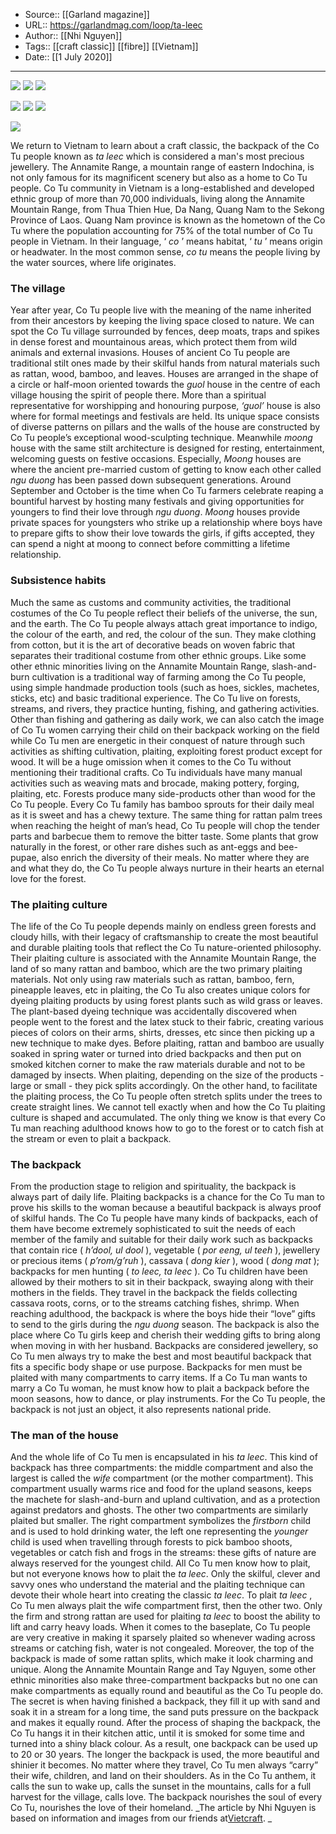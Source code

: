 ﻿
  * Source:: [[Garland magazine]]
  * URL:: https://garlandmag.com/loop/ta-leec
  * Author:: [[Nhi Nguyen]]
  * Tags:: [[craft classic]] [[fibre]] [[Vietnam]]
  * Date:: [[1 July 2020]]


* * *
[![](https://garlandmag.com/wp-content/uploads/2020/07/Clipboard-Image-1.jpg)](https://garlandmag.com/wp-content/uploads/2020/07/Clipboard-Image-1.jpg)
[![](https://garlandmag.com/wp-content/uploads/2020/07/Clipboard-Image-4.jpg)](https://garlandmag.com/wp-content/uploads/2020/07/Clipboard-Image-4.jpg)
[![](https://garlandmag.com/wp-content/uploads/2020/07/Clipboard-Image-5.jpg)](https://garlandmag.com/wp-content/uploads/2020/07/Clipboard-Image-5.jpg)
  

[![](https://garlandmag.com/wp-content/uploads/2020/07/Clipboard-Image-7.jpg)](https://garlandmag.com/wp-content/uploads/2020/07/Clipboard-Image-7.jpg)
[![](https://garlandmag.com/wp-content/uploads/2020/07/Clipboard-Image-3-1.jpg)](https://garlandmag.com/wp-content/uploads/2020/07/Clipboard-Image-3-1.jpg)
[![](https://garlandmag.com/wp-content/uploads/2020/07/Clipboard-Image-2.jpg)](https://garlandmag.com/wp-content/uploads/2020/07/Clipboard-Image-2.jpg)
  

[![](https://garlandmag.com/wp-content/uploads/2020/07/Clipboard-Image-3.jpg)](https://garlandmag.com/wp-content/uploads/2020/07/Clipboard-Image-3.jpg)
  

We return to Vietnam to learn about a craft classic, the backpack of the Co Tu people known as _ta leec_ which is considered a man's most precious jewellery.
The Annamite Range, a mountain range of eastern Indochina, is not only famous for its magnificent scenery but also as a home to Co Tu people. Co Tu community in Vietnam is a long-established and developed ethnic group of more than 70,000 individuals, living along the Annamite Mountain Range, from Thua Thien Hue, Da Nang, Quang Nam to the Sekong Province of Laos. Quang Nam province is known as the hometown of the Co Tu where the population accounting for 75% of the total number of Co Tu people in Vietnam. In their language, ‘ _co_ ’ means habitat, ‘ _tu_ ’ means origin or headwater. In the most common sense, _co tu_ means the people living by the water sources, where life originates.
### The village
Year after year, Co Tu people live with the meaning of the name inherited from their ancestors by keeping the living space closed to nature. We can spot the Co Tu village surrounded by fences, deep moats, traps and spikes in dense forest and mountainous areas, which protect them from wild animals and external invasions. Houses of ancient Co Tu people are traditional stilt ones made by their skilful hands from natural materials such as rattan, wood, bamboo, and leaves.
Houses are arranged in the shape of a circle or half-moon oriented towards the _guol_ house in the centre of each village housing the spirit of people there. More than a spiritual representative for worshipping and honouring purpose, _‘guol’_ house is also where for formal meetings and festivals are held. Its unique space consists of diverse patterns on pillars and the walls of the house are constructed by Co Tu people’s exceptional wood-sculpting technique. Meanwhile _moong_ house with the same stilt architecture is designed for resting, entertainment, welcoming guests on festive occasions. Especially, _Moong_ houses are where the ancient pre-married custom of getting to know each other called _ngu duong_ has been passed down subsequent generations. Around September and October is the time when Co Tu farmers celebrate reaping a bountiful harvest by hosting many festivals and giving opportunities for youngers to find their love through _ngu duong_. _Moong_ houses provide private spaces for youngsters who strike up a relationship where boys have to prepare gifts to show their love towards the girls, if gifts accepted, they can spend a night at moong to connect before committing a lifetime relationship.
### Subsistence habits
Much the same as customs and community activities, the traditional costumes of the Co Tu people reflect their beliefs of the universe, the sun, and the earth. The Co Tu people always attach great importance to indigo, the colour of the earth, and red, the colour of the sun. They make clothing from cotton, but it is the art of decorative beads on woven fabric that separates their traditional costume from other ethnic groups.
Like some other ethnic minorities living on the Annamite Mountain Range, slash-and-burn cultivation is a traditional way of farming among the Co Tu people, using simple handmade production tools (such as hoes, sickles, machetes, sticks, etc) and basic traditional experience. The Co Tu live on forests, streams, and rivers, they practice hunting, fishing, and gathering activities. Other than fishing and gathering as daily work, we can also catch the image of Co Tu women carrying their child on their backpack working on the field while Co Tu men are energetic in their conquest of nature through such activities as shifting cultivation, plaiting, exploiting forest product except for wood.
It will be a huge omission when it comes to the Co Tu without mentioning their traditional crafts. Co Tu individuals have many manual activities such as weaving mats and brocade, making pottery, forging, plaiting, etc. Forests produce many side-products other than wood for the Co Tu people.
Every Co Tu family has bamboo sprouts for their daily meal as it is sweet and has a chewy texture. The same thing for rattan palm trees when reaching the height of man’s head, Co Tu people will chop the tender parts and barbecue them to remove the bitter taste. Some plants that grow naturally in the forest, or other rare dishes such as ant-eggs and bee-pupae, also enrich the diversity of their meals.
No matter where they are and what they do, the Co Tu people always nurture in their hearts an eternal love for the forest.
### The plaiting culture
The life of the Co Tu people depends mainly on endless green forests and cloudy hills, with their legacy of craftsmanship to create the most beautiful and durable plaiting tools that reflect the Co Tu nature-oriented philosophy. Their plaiting culture is associated with the Annamite Mountain Range, the land of so many rattan and bamboo, which are the two primary plaiting materials.
Not only using raw materials such as rattan, bamboo, fern, pineapple leaves, etc in plaiting, the Co Tu also creates unique colors for dyeing plaiting products by using forest plants such as wild grass or leaves. The plant-based dyeing technique was accidentally discovered when people went to the forest and the latex stuck to their fabric, creating various pieces of colors on their arms, shirts, dresses, etc since then picking up a new technique to make dyes. Before plaiting, rattan and bamboo are usually soaked in spring water or turned into dried backpacks and then put on smoked kitchen corner to make the raw materials durable and not to be damaged by insects. When plaiting, depending on the size of the products - large or small - they pick splits accordingly. On the other hand, to facilitate the plaiting process, the Co Tu people often stretch splits under the trees to create straight lines.
We cannot tell exactly when and how the Co Tu plaiting culture is shaped and accumulated. The only thing we know is that every Co Tu man reaching adulthood knows how to go to the forest or to catch fish at the stream or even to plait a backpack.
### The backpack
From the production stage to religion and spirituality, the backpack is always part of daily life. Plaiting backpacks is a chance for the Co Tu man to prove his skills to the woman because a beautiful backpack is always proof of skilful hands. The Co Tu people have many kinds of backpacks, each of them have become extremely sophisticated to suit the needs of each member of the family and suitable for their daily work such as backpacks that contain rice ( _h’dool, ul dool_ ), vegetable ( _por eeng, ul teeh_ ), jewellery or precious items ( _p’rom/g’ruh_ ), cassava ( _dong kier_ ), wood ( _dong mat_ ); backpacks for men hunting ( _to leec, ta leec_ ). Co Tu children have been allowed by their mothers to sit in their backpack, swaying along with their mothers in the fields. They travel in the backpack the fields collecting cassava roots, corns, or to the streams catching fishes, shrimp. When reaching adulthood, the backpack is where the boys hide their “love” gifts to send to the girls during the _ngu duong_ season. The backpack is also the place where Co Tu girls keep and cherish their wedding gifts to bring along when moving in with her husband.
Backpacks are considered jewellery, so Co Tu men always try to make the best and most beautiful backpack that fits a specific body shape or use purpose. Backpacks for men must be plaited with many compartments to carry items. If a Co Tu man wants to marry a Co Tu woman, he must know how to plait a backpack before the moon seasons, how to dance, or play instruments. For the Co Tu people, the backpack is not just an object, it also represents national pride.
### The man of the house
And the whole life of Co Tu men is encapsulated in his _ta leec_. This kind of backpack has three compartments: the middle compartment and also the largest is called the _wife_ compartment (or the mother compartment). This compartment usually warms rice and food for the upland seasons, keeps the machete for slash-and-burn and upland cultivation, and as a protection against predators and ghosts. The other two compartments are similarly plaited but smaller. The right compartment symbolizes the _firstborn_ child and is used to hold drinking water, the left one representing the _younger_ child is used when travelling through forests to pick bamboo shoots, vegetables or catch fish and frogs in the streams: these gifts of nature are always reserved for the youngest child.
All Co Tu men know how to plait, but not everyone knows how to plait the _ta leec_. Only the skilful, clever and savvy ones who understand the material and the plaiting technique can devote their whole heart into creating the classic _ta leec_. To plait _ta leec_ , Co Tu men always plait the wife compartment first, then the other two. Only the firm and strong rattan are used for plaiting _ta leec_ to boost the ability to lift and carry heavy loads. When it comes to the baseplate, Co Tu people are very creative in making it sparsely plaited so whenever wading across streams or catching fish, water is not congealed. Moreover, the top of the backpack is made of some rattan splits, which make it look charming and unique.
Along the Annamite Mountain Range and Tay Nguyen, some other ethnic minorities also make three-compartment backpacks but no one can make compartments as equally round and beautiful as the Co Tu people do. The secret is when having finished a backpack, they fill it up with sand and soak it in a stream for a long time, the sand puts pressure on the backpack and makes it equally round. After the process of shaping the backpack, the Co Tu hangs it in their kitchen attic, until it is smoked for some time and turned into a shiny black colour. As a result, one backpack can be used up to 20 or 30 years.
The longer the backpack is used, the more beautiful and shinier it becomes. No matter where they travel, Co Tu men always “carry” their wife, children, and land on their shoulders. As in the Co Tu anthem, it calls the sun to wake up, calls the sunset in the mountains, calls for a full harvest for the village, calls love. The backpack nourishes the soul of every Co Tu, nourishes the love of their homeland.
 _The article by Nhi Nguyen is based on information and images from our friends at[Vietcraft](https://vietcraft.org.vn/). _
